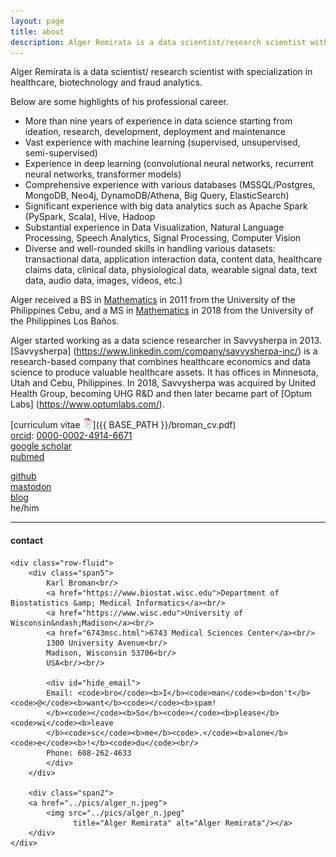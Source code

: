 ```yaml
---
layout: page
title: about
description: Alger Remirata is a data scientist/research scientist with specialization in healthcare, biotechnology and fraud analytics. 
---
```


Alger Remirata is a data scientist/ research scientist 
with specialization in healthcare, biotechnology and fraud analytics.

Below are some highlights of his professional career.

- More than nine years of experience in data science starting from ideation, research, development, deployment and maintenance
- Vast experience with machine learning (supervised, unsupervised, semi-supervised)
- Experience in deep learning (convolutional neural networks, recurrent neural networks, transformer models)
- Comprehensive experience with various databases (MSSQL/Postgres, MongoDB, Neo4j, DynamoDB/Athena, Big Query, ElasticSearch)
- Significant experience with big data analytics such as Apache Spark (PySpark, Scala), Hive, Hadoop
- Substantial experience in Data Visualization, Natural Language Processing, Speech Analytics, Signal Processing, Computer Vision
- Diverse and well-rounded skills in handling various datasets: transactional data, application interaction data, content data, healthcare
claims data, clinical data, physiological data, wearable signal data, text data, audio data, images, videos, etc.)

Alger received a BS in [Mathematics](https://cs.upcebu.edu.ph/academics/mathematics-and-statistics/)
in 2011 from the
University of the Philippines Cebu, and a
MS in [Mathematics](https://www.uplbgraduateschool.org/academic-programs/mathematics-math/) in 2018 from the
University of the Philippines Los Baños.

Alger started working as a data science researcher in Savvysherpa in 2013. [Savvysherpa] (https://www.linkedin.com/company/savvysherpa-inc/) is a research-based company that combines healthcare economics and data science to produce valuable healthcare assets. It has offices in Minnesota, Utah and Cebu, Philippines. In 2018, Savvysherpa was acquired by United Health Group, becoming UHG R&D and then later became part of [Optum Labs] (https://www.optumlabs.com/).

[curriculum vitae ![CV as pdf](icons16/pdf-icon.png)]({{ BASE_PATH }}/broman_cv.pdf)<br/>
[orcid](https://orcid.org): [0000-0002-4914-6671](https://orcid.org/0000-0002-4914-6671)<br/>
[google scholar](https://scholar.google.com/citations?sortby=pubdate&hl=en&user=42tCp5UAAAAJ&view_op=list_works)<br/>
[pubmed](https://pubmed.ncbi.nlm.nih.gov/?term=broman+kw)<br/>
<!-- [impactstory](https://impactstory.org/u/0000-0002-4914-6671)<br/> -->
[github](https://github.com/kbroman)<br/>
<a rel="me" href="https://fosstodon.org/@kbroman">mastodon</a><br/>
[blog](https://kbroman.org/blog/) <br/>
he/him

---

<div class="container">
<h4><a name="contact"></a>contact</h4>

    <div class="row-fluid">
        <div class="span5">
            Karl Broman<br/>
            <a href="https://www.biostat.wisc.edu">Department of Biostatistics &amp; Medical Informatics</a><br/>
            <a href="https://www.wisc.edu">University of Wisconsin&ndash;Madison</a><br/>
            <a href="6743msc.html">6743 Medical Sciences Center</a><br/>
            1300 University Avenue<br/>
            Madison, Wisconsin 53706<br/>
            USA<br/><br/>

            <div id="hide_email">
            Email: <code>bro</code><b>I</b><code>man</code><b>don't</b><code>@</code><b>want</b><code></code><b>spam!
            </b><code></code><b>So</b><code></code><b>please</b><code>wi</code><b>leave
            </b><code>sc</code><b>me</b><code>.</code><b>alone</b><code>e</code><b>!</b><code>du</code><br/>
            Phone: 608-262-4633
            </div>
        </div>

        <div class="span2">
        <a href="../pics/alger_n.jpeg">
            <img src="../pics/alger_n.jpeg"
                  title="Alger Remirata" alt="Alger Remirata"/></a>
        </div>
    </div>
</div>
